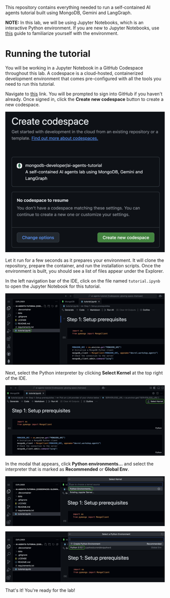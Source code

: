 This repository contains everything needed to run a self-contained AI agents tutorial built using MongoDB, Gemini and LangGraph.

**NOTE:** In this lab, we will be using Jupyter Notebooks, which is an interactive Python environment. If you are new to Jupyter Notebooks, use [this](https://mongodb-developer.github.io/vector-search-lab/docs/dev-env/jupyter-notebooks) guide to familiarize yourself with the environment.

# Running the tutorial

You will be working in a Jupyter Notebook in a GitHub Codespace throughout this lab. A codespace is a cloud-hosted, containerized development environment that comes pre-configured with all the tools you need to run this tutorial.

Navigate to [this](https://github.com/codespaces/new/mongodb-developer/ai-agents-tutorial?quickstart=1) link. You will be prompted to sign into GitHub if you haven't already. Once signed in, click the **Create new codespace** button to create a new codespace.

![screenshot](/screenshots/create-codespace.png)

Let it run for a few seconds as it prepares your environment. It will clone the repository, prepare the container, and run the installation scripts. Once the environment is built, you should see a list of files appear under the Explorer. 

In the left navigation bar of the IDE, click on the file named `tutorial.ipynb` to open the Jupyter Notebook for this tutorial.

![screenshot](screenshots/nav-notebook.png)

Next, select the Python interpreter by clicking **Select Kernel** at the top right of the IDE.

![screenshot](screenshots/select-kernel.png)

In the modal that appears, click **Python environments...** and select the interpreter that is marked as **Recommended** or **Global Env**.

![screenshot](screenshots/python-env-modal.png)

![screenshot](screenshots/select-recommended.png)

That's it! You're ready for the lab!

